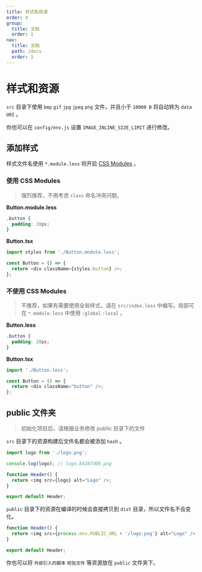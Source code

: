 ```yaml
---
title: 样式和资源
order: 4
group:
  title: 文档
  order: 1
nav:
  title: 文档
  path: /docs
  order: 1
---
```


# 样式和资源

`src` 目录下使用 `bmp` `gif` `jpg` `jpeg` `png` 文件，并且小于 `10000 B` 将自动转为 `data URI` 。

你也可以在 `config/env.js` 设置 `IMAGE_INLINE_SIZE_LIMIT` 进行修改。

## 添加样式

样式文件名使用 `*.module.less` 将开启 [CSS Modules] 。

### 使用 CSS Modules

> 强烈推荐，不用考虑 `class` 命名冲突问题。

**Button.module.less**

```css
.button {
  padding: 20px;
}
```

**Button.tsx**

```typescript
import styles from './Button.module.less';

const Button = () => {
  return <div className={styles.button} />;
};
```

### 不使用 CSS Modules

> 不推荐，如果有需要使用全局样式，请在 `src/index.less` 中编写。局部可在 `*.module.less` 中使用 `:global` `:local` 。

**Button.less**

```css
.button {
  padding: 20px;
}
```

**Button.tsx**

```typescript
import './Button.less';

const Button = () => {
  return <div className="button" />;
};
```

## public 文件夹

> 初始化项目后，请根据业务修改 public 目录下的文件

`src` 目录下的资源构建后文件名都会被添加 `hash` 。

```typescript
import logo from './logo.png';

console.log(logo); // logo.84287d09.png

function Header() {
  return <img src={logo} alt="Logo" />;
}

export default Header;
```

`public` 目录下的资源在编译的时候会直接拷贝到 `dist` 目录，所以文件名不会变化。

```typescript
function Header() {
  return <img src={process.env.PUBLIC_URL + '/logo.png'} alt="Logo" />;
}

export default Header;
```

你也可以将 `外部引入的脚本` `校验文件` 等资源放在 `public` 文件夹下。

[css modules]: https://github.com/css-modules/css-modules

